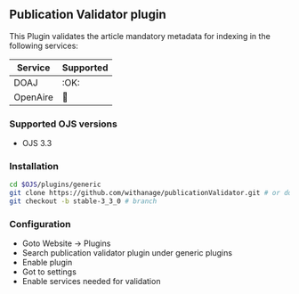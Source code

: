 ## Publication Validator plugin

This Plugin validates the article  mandatory metadata   for indexing in the following services:

| Service  | Supported             |
|----------|-----------------------|
| DOAJ     | :OK:                  |
| OpenAire | :construction_worker: |



### Supported OJS versions
- OJS 3.3

### Installation
```bash
cd $OJS/plugins/generic
git clone https://github.com/withanage/publicationValidator.git # or download
git checkout -b stable-3_3_0 # branch
```
### Configuration
- Goto Website -> Plugins
- Search publication validator plugin under generic plugins
- Enable plugin
- Got to settings
- Enable services needed for validation

